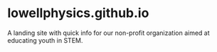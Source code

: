 # lowellphysics.github.io
A landing site with quick info for our non-profit organization aimed at educating youth in STEM.
